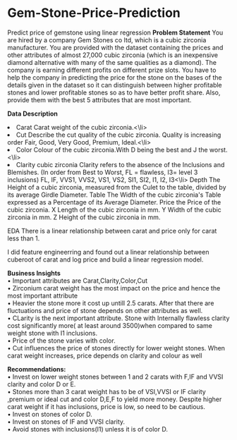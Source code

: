 # Gem-Stone-Price-Prediction
Predict price of gemstone using linear regression
<b>Problem Statement</b>
You are hired by a company Gem Stones co ltd, which is a cubic zirconia manufacturer. You are provided with the dataset containing the prices and other attributes of almost 27,000 cubic zirconia (which is an inexpensive diamond alternative with many of the same qualities as a diamond). The company is earning different profits on different prize slots. You have to help the company in predicting the price for the stone on the bases of the details given in the dataset so it can distinguish between higher profitable stones and lower profitable stones so as to have better profit share. Also, provide them with the best 5 attributes that are most important.

<b>Data Description</b><br>

<li>Carat	 Carat weight of the cubic zirconia.<\li>
<li>Cut	 Describe the cut quality of the cubic zirconia. Quality is increasing order Fair, Good, Very Good, Premium, Ideal.<\li>
<li>Color 	 Colour of the cubic zirconia.With D being the best and J the worst.<\li>
<li>Clarity	 cubic zirconia Clarity refers to the absence of the Inclusions and Blemishes. (In order from Best to Worst, FL = flawless, I3= level 3 inclusions) FL, IF, VVS1, VVS2, VS1, VS2, SI1, SI2, I1, I2, I3<\li>
Depth	 The Height of a cubic zirconia, measured from the Culet to the table, divided by its average Girdle Diameter.
Table	 The Width of the cubic zirconia's Table expressed as a Percentage of its Average Diameter.
Price	 the Price of the cubic zirconia.
X	 Length of the cubic zirconia in mm.
Y	 Width of the cubic zirconia in mm.
Z	 Height of the cubic zirconia in mm.

EDA
There is a linear relationship between carat and price only for carat less than 1. 

I did feature engineerring and found out a linear relationship between cuberoot of carat and log price and build a linear regression model.

<b>Business Insights</b><br>
•	Important attributes are 	Carat,Clarity,Color,Cut<br> 
•	Zirconium carat weight has the most impact on the price  and hence the most important attribute<br>
•	Heavier the stone more it cost up untill 2.5 carats. After that there are fluctuations and price of stone depends on other attributes as well.<br>
•	CLarity is the next important attribute. Stone with Internally flawless clarity  cost significantly more( at least around 3500)when compared to same weight stone with I1 inclusions. <br>
•	Price of the stone varies with color.<br>
•	Cut influences the price of stones directly for lower weight stones. When carat weight increases, price depends on clarity and colour as well

<b>Recommendations:</b><br>
•	Invest on lower weight stones  between 1 and 2 carats with F,IF and VVSI clarity and color D or E.<br>
•	Stones more than 3 carat weight has to be of VSI,VVSI or IF clarity ,premium or ideal cut and color D,E,F to yield more money. Despite higher carat weight if it has inclusions, price is low, so need to be cautious.<br>
•	Invest on stones of color D.<br>
•	Invest on stones of IF and VVSI clarity.<br>
•	Avoid stones with inclusions(I1) unless it is of color D.<br>

